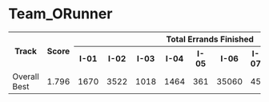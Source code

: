 # Team_ORunner
<table>
<tr>
<th rowspan='2'>Track</th>
<th rowspan='2'>Score</th>
<th colspan='10'>Total Errands Finished</th>
<th rowspan='2'>Entries</th>
<th rowspan='2'>Submission ID</th></tr>
<tr>
<th>I-01</th>
<th>I-02</th>
<th>I-03</th>
<th>I-04</th>
<th>I-05</th>
<th>I-06</th>
<th>I-07</th>
<th>I-08</th>
<th>I-09</th>
<th>I-10</th>
</tr>
<tr>
<td>Overall Best</td>
<td>1.796</td>
<td>1670</td>
<td>3522</td>
<td>1018</td>
<td>1464</td>
<td>361</td>
<td>35060</td>
<td>45</td>
<td>2</td>
<td>1655</td>
<td>18859</td>
<td><a href='37a593ab304f104b3b2732b112034a4ccd14d92a'>commit 37a593ab304f104b3b2732b112034a4ccd14d92a</a></td>
<td>65413be869883f7a81612511</td>
</tr>
</table>
